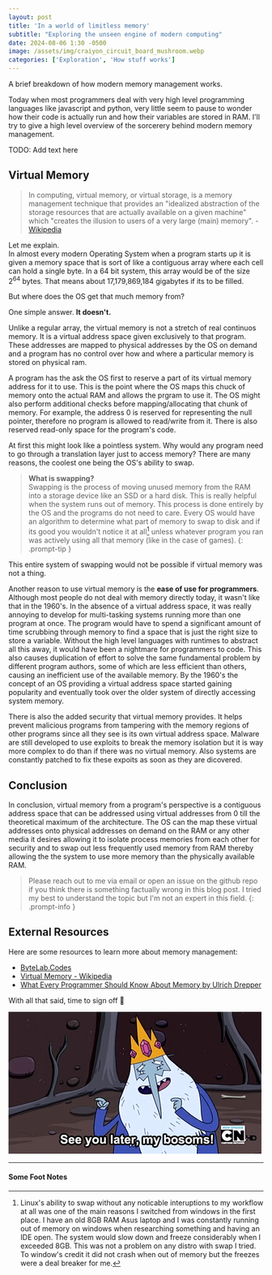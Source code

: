 ```yaml
---
layout: post
title: 'In a world of limitless memory'
subtitle: "Exploring the unseen engine of modern computing"
date: 2024-08-06 1:30 -0500
image: /assets/img/craiyon_circuit_board_mushroom.webp
categories: ['Exploration', 'How stuff works']
---
```

A brief breakdown of how modern memory management works.

Today when most programmers deal with very high level programming languages like javascript and python, very little seem to pause to wonder how their code is actually run and how their variables are stored in RAM. 
I'll try to give a high level overview of the sorcerery behind modern memory management.

TODO: Add text here

## Virtual Memory

> In computing, virtual memory, or virtual storage, is a memory management technique that 
> provides an "idealized abstraction of the storage resources that are actually available
> on a given machine" which "creates the illusion to users of a very large (main) memory". - [Wikipedia](https://en.wikipedia.org/wiki/Virtual_memory)


Let me explain.  
In almost every modern Operating System when a program starts up 
it is given a memory space that is sort of like a contiguous array where each cell can hold a single byte. In a 64 bit system, 
this array would be of the size 2<sup>64</sup> bytes. That means about 17,179,869,184 gigabytes if its to be filled.

But where does the OS get that much memory from?

One simple answer. **It doesn't.**

Unlike a regular array, the virtual memory is not a stretch of real continuos memory.
It is a virtual address space given exclusively to that program. 
These addresses are mapped to physical addresses by the OS on demand and a program has no control over how and where 
a particular memory is stored on physical ram. 

A program has the ask the OS first to reserve a part of its virtual memory address for it to use. 
This is the point where the OS maps this chuck of memory onto the actual RAM and allows the prgram to use it.
The OS might also perform additional checks before mapping/allocating that chunk of memory. 
For example, the address 0 is reserved for representing the null pointer, therefore no program is allowed to read/write from it.
There is also reserved read-only space for the program's code.

At first this might look like a pointless system.
Why would any program need to go through a translation layer just to access memory?
There are many reasons, the coolest one being the OS's ability to swap.

> **What is swapping?**    
> Swapping is the process of moving unused memory from the RAM into a storage device like an SSD or a hard disk. 
This is really helpful when the system runs out of memory. 
This process is done entirely by the OS and the programs do not need to care. 
Every OS would have an algorithm to determine what part of memory to swap to disk and if its good you wouldn't notice it at all[^fn1] 
unless whatever program you ran was actively using all that memory (like in the case of games).
{: .prompt-tip }

This entire system of swapping would not be possible if virtual memory was not a thing.

Another reason to use virtual memory is the **ease of use for programmers**. 
Although most people do not deal with memory directly today, it wasn't like that in the 1960's. 
In the absence of a virtual address space, it was really annoying to develop for multi-tasking systems running more than one program at once. 
The program would have to spend a significant amount of time scrubbing through memory to find a space that is just the right size to store a variable.
Without the high level languages with runtimes to abstract all this away, it would have been a nightmare for programmers to code. 
This also causes duplication of effort to solve the same fundamental problem by different program authors, some of which are less efficient than others, 
causing an inefficient use of the available memory. 
By the 1960's the concept of an OS providing a virtual address space started gaining popularity and eventually took over the older system of directly accessing system memory.

There is also the added security that virtual memory provides. It helps prevent malicious programs from tampering with the memory regions of other programs since all they see is its own virtual address space. Malware are still developed to use exploits to break the memory isolation but it is way more complex to do than if there was no virtual memory. Also systems are constantly patched to fix these expoits as soon as they are dicovered.

## Conclusion
In conclusion, virtual memory from a program's perspective is a contiguous address space
that can be addressed using virtual addresses from 0 till the theoretical maximum of the
architecture. The OS can the map these virtual addresses onto physical addresses on demand 
on the RAM or any other media it desires allowing it to isolate process memories from each other 
for security and to swap out less frequently used memory from RAM thereby allowing the the system 
to use more memory than the physically available RAM.

> Please reach out to me via email or open an issue on the github repo if you think there is something factually wrong in this blog post. I tried my best to understand the topic but I'm not an expert in this field.
{: .prompt-info }

## External Resources

Here are some resources to learn more about memory management:
- [ByteLab.Codes](https://www.bytelab.codes/what-is-memory-part-1/)
- [Virtual Memory - Wikipedia](https://en.wikipedia.org/wiki/Virtual_memory)
- [What Every Programmer Should Know About Memory by Ulrich Drepper](https://people.freebsd.org/~lstewart/articles/cpumemory.pdf)


With all that said, time to sign off &#x1FAE1;

![See you later gif](/assets/img/later-imgur.gif)

---

#### Some Foot Notes

[^fn1]: Linux's ability to swap without any noticable interuptions to my workflow at all was one of the main reasons I switched from windows in the first place. I have an old 8GB RAM Asus laptop and I was constantly running out of memory on windows when researching something and having an IDE open. The system would slow down and freeze considerably when I exceeded 8GB. This was not a problem on any distro with swap I tried. To window's credit it did not crash when out of memory but the freezes were a deal breaker for me.

